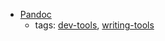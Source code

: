 * [Pandoc](http://pandoc.org/)
    * tags: [dev-tools](../tags/dev-tools.md), [writing-tools](../tags/writing-tools.md)
